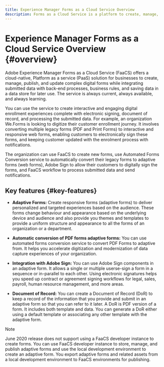 ```yaml
---
title: Experience Manager Forms as a Cloud Service Overview
description: Forms as a Cloud Service is a platform to create, manage, publish enterprise-class forms and business processes.
---
```


# Experience Manager Forms as a Cloud Service Overview {#overview}

Adobe Experience Manager Forms as a Cloud Service (FaaCS) offers a cloud-native, Platform as a service (PaaS) solution for businesses to create, manage, publish, and update complex digital forms while integrating submitted data with back-end processes, business rules, and saving data in a data store for later use. The service is always current, always available, and always learning. 

You can use the service to create interactive and engaging digital enrollment experiences complete with electronic signing, document of record, and processing the submitted data. For example, an organization We.Forms is looking to digitize their customer enrollment journey. It involves converting multiple legacy forms (PDF and Print Forms) to interactive and responsive web forms, enabling customers to electronically sign these forms, and keeping customer updated with the enrolment process with notifications. 

The organization can use FaaCS to create new forms, use Automated Forms Conversion service to automatically convert their legacy forms to adaptive forms (web forms), Adobe Sign to allow their customers to digitally sign the forms, and FaaCS workflow to process submitted data and send notifications. 


## Key features {#key-features}


* **Adaptive Forms:** Create responsive forms (adaptive forms) to deliver personalized and targeted experiences based on the audience. These forms change behaviour and appearance based on the underlying device and audience and also provide you themes and templates to provide a uniform structure and appearance to all the forms of an organization or a department.

* **Automatic conversion of PDF forms adaptive forms:** You can use automated forms conversion service to convert PDF Forms to adaptive from. It helps you accelerate digitization and modernization of data capture experiences of your organization. 

* **Integration with Adobe Sign:** You can use Adobe Sign components in an adaptive form. It allows a single or multiple userse-sign a form in a sequence or in-parallel to each other. Using electronic signatures helps you speed up contract or agreement signing workflows for legal, sales, payroll, human resource management, and more areas.

* **Document of Record:** You can create a Document of Record (DoR) to keep a record of the information that you provide and submit in an adaptive form so that you can refer to it later. A DoR is PDF version of a form. It includes both template and data. You can generate a DoR either using a default template or associating any other template with the adaptive form.




<!-- ## Onboarding {#onboarding}



## Use cases

-->



>[!NOTE]
>
> June 2020 release does not support using a FaaCS developer instance to create forms. You can use FaaCS developer instance to store, manage, and publish adaptive forms and use the local development environment to create an adaptive form. You export adaptive forms and related assets from a local development environment to FaaCS environments for publishing.
